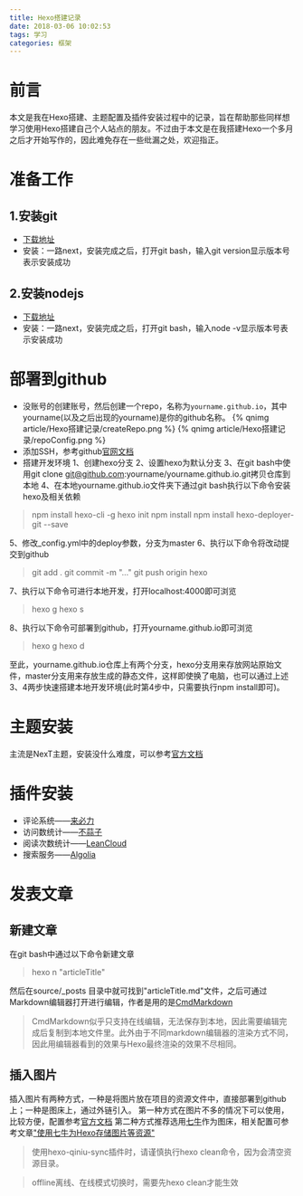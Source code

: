 ```yaml
---
title: Hexo搭建记录
date: 2018-03-06 10:02:53
tags: 学习
categories: 框架
---
```

# 前言
本文是我在Hexo搭建、主题配置及插件安装过程中的记录，旨在帮助那些同样想学习使用Hexo搭建自己个人站点的朋友。不过由于本文是在我搭建Hexo一个多月之后才开始写作的，因此难免存在一些纰漏之处，欢迎指正。

# 准备工作
## 1.安装git
- [下载地址](https://git-scm.com/downloads)
- 安装：一路next，安装完成之后，打开git bash，输入git version显示版本号表示安装成功

## 2.安装nodejs
- [下载地址](http://nodejs.cn/)
- 安装：一路next，安装完成之后，打开git bash，输入node -v显示版本号表示安装成功

# 部署到github
- 没账号的创建账号，然后创建一个repo，名称为`yourname.github.io`，其中yourname(以及之后出现的yourname)是你的github名称。
{% qnimg article/Hexo搭建记录/createRepo.png %}
{% qnimg article/Hexo搭建记录/repoConfig.png %}
- 添加SSH，参考github[官网文档](https://help.github.com/articles/connecting-to-github-with-ssh/)
- 搭建开发环境
  1、创建hexo分支
  2、设置hexo为默认分支
  3、在git bash中使用git clone git@github.com:yourname/yourname.github.io.git拷贝仓库到本地
  4、在本地yourname.github.io文件夹下通过git bash执行以下命令安装hexo及相关依赖
> npm install hexo-cli -g
hexo init
npm install
npm install hexo-deployer-git \--save

  5、修改_config.yml中的deploy参数，分支为master
  6、执行以下命令将改动提交到github
> git add .
git commit -m "..."
git push origin hexo
  
  7、执行以下命令可进行本地开发，打开localhost:4000即可浏览
> hexo g
hexo s

  8、执行以下命令可部署到github，打开yourname.github.io即可浏览
> hexo g
hexo d

  至此，yourname.github.io仓库上有两个分支，hexo分支用来存放网站原始文件，master分支用来存放生成的静态文件，这样即使换了电脑，也可以通过上述3、4两步快速搭建本地开发环境(此时第4步中，只需要执行npm install即可)。
  
# 主题安装
主流是NexT主题，安装没什么难度，可以参考[官方文档](http://theme-next.iissnan.com/third-party-services.html#livere)

# 插件安装
- 评论系统——[来必力](http://theme-next.iissnan.com/third-party-services.html#livere)
- 访问数统计——[不蒜子](http://theme-next.iissnan.com/third-party-services.html#analytics-busuanzi)
- 阅读次数统计——[LeanCloud](https://notes.wanghao.work/2015-10-21-%E4%B8%BANexT%E4%B8%BB%E9%A2%98%E6%B7%BB%E5%8A%A0%E6%96%87%E7%AB%A0%E9%98%85%E8%AF%BB%E9%87%8F%E7%BB%9F%E8%AE%A1%E5%8A%9F%E8%83%BD.html#%E9%85%8D%E7%BD%AELeanCloud)
- 搜索服务——[Algolia](http://theme-next.iissnan.com/third-party-services.html#algolia-search)

# 发表文章
## 新建文章
在git bash中通过以下命令新建文章
> hexo n "articleTitle"

然后在source/_posts 目录中就可找到"articleTitle.md"文件，之后可通过Markdown编辑器打开进行编辑，作者是用的是[CmdMarkdown](https://www.zybuluo.com/mdeditor)
> CmdMarkdown似乎只支持在线编辑，无法保存到本地，因此需要编辑完成后复制到本地文件里。此外由于不同markdown编辑器的渲染方式不同，因此用编辑器看到的效果与Hexo最终渲染的效果不尽相同。

## 插入图片
插入图片有两种方式，一种是将图片放在项目的资源文件中，直接部署到github上；一种是图床上，通过外链引入。
第一种方式在图片不多的情况下可以使用，比较方便，配置参考[官方文档](https://hexo.io/zh-cn/docs/asset-folders.html)
第二种方式推荐选用[七牛](https://www.qiniu.com/)作为图床，相关配置可参考文章["使用七牛为Hexo存储图片等资源"](https://yuchen-lea.github.io/2016-01-21-use-qiniu-store-file-for-hexo/)
> 使用hexo-qiniu-sync插件时，请谨慎执行hexo clean命令，因为会清空资源目录。

> offline离线、在线模式切换时，需要先hexo clean才能生效